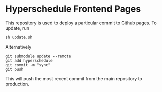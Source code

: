 # Hyperschedule Frontend Pages

This repository is used to deploy a particular commit to Github pages. To update, run

```
sh update.sh
```

Alternatively

```
git submodule update --remote
git add hyperschedule
git commit -m "sync"
git push
```

This will push the most recent commit from the main repository to production.